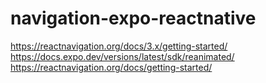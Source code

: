 # navigation-expo-reactnative

https://reactnavigation.org/docs/3.x/getting-started/
https://docs.expo.dev/versions/latest/sdk/reanimated/
https://reactnavigation.org/docs/getting-started/
